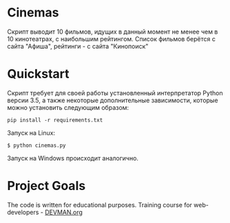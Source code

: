 # Cinemas

Скрипт выводит 10 фильмов, идущих в данный момент не менее чем в 10 кинотеатрах, с наибольшим рейтингом.
Список фильмов берётся с сайта "Афиша", рейтинги - с сайта "Кинопоиск"

# Quickstart

Скрипт требует для своей работы установленный интерпретатор Python версии 3.5, а также некоторые дополнительные зависимости, которые можно установить следующим образом:
```
pip install -r requirements.txt
```

Запуск на Linux:

```#!bash
$ python cinemas.py
```
Запуск на Windows происходит аналогично.

# Project Goals

The code is written for educational purposes. Training course for web-developers - [DEVMAN.org](https://devman.org)
